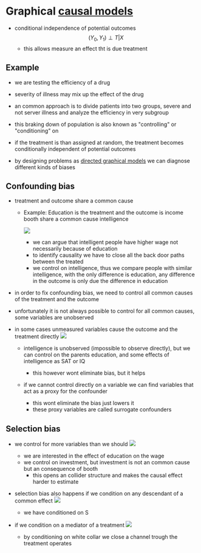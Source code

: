 # Graphical [causal models](causality_intro.md)
* conditional independence of potential outcomes
    $$
    (Y_0, Y_1) \perp T |X
    $$
  * this allows measure an effect tht is due treatment


## Example
* we are testing the efficiency of a drug
* severity of illness may mix up the effect of the drug
* an common approach is to divide patients into two groups, severe and not server illness and analyze the efficiency in very subgroup
* this braking down of population is also known as "controlling" or "conditioning" on
* if the treatment is than assigned at random, the treatment becomes conditionally independent of potential outcomes

* by designing problems as [directed graphical models](directed_graphical_models.md) we can diagnose different kinds of biases 

## Confounding bias
* treatment and outcome share a common cause
  * Example: Education is the treatment and the outcome is income booth share a common cause intelligence
    
    ![](../.images/machine_learning/confounding_bias.png)
    * we can argue that intelligent people have higher wage not necessarily because of education
    * to identify causality we have to close all the back door paths between the treated
    * we control on intelligence, thus we compare people with similar intelligence, with the only difference is education, any difference in the outcome is only due the difference in education

* in order to fix confounding bias, we need to control all common causes of the treatment and the outcome
* unfortunately it is not always possible to control for all common causes, some variables are unobserved
* in some cases unmeasured variables cause the outcome and the treatment directly
  ![](../.images/machine_learning/confounding_bias_unobserved.png)
  * intelligence is unobserved (impossible to observe directly), but we can control on the parents education, and some effects of intelligence as SAT or IQ
    * this however wont eliminate bias, but it helps

  * if we cannot control directly on a variable we can find variables that act as a proxy for the confounder
    * this wont eliminate the bias just lowers it
    * these proxy variables are called surrogate confounders


## Selection bias
* we control for more variables than we should 
  ![](../.images/machine_learning/selection_bias.png)
  * we are interested in the effect of education on the wage
  * we control on investment, but investment is not an common cause but an consequence of booth
    * this opens an collider structure and makes the causal effect harder to estimate

* selection bias also happens if we condition on any descendant of a common effect
  ![](../.images/machine_learning/selection_bias_common_effect.png)
    * we have conditioned on S 
* if we condition on a mediator of a treatment
  ![](../.images/machine_learning/selection_bias_mediator.png)
  * by conditioning on white collar we close a channel trough the treatment operates